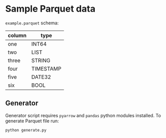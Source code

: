 # Sample Parquet data

`example.parquet` schema:

| column |        type |
|--------|-------------|
|    one |       INT64 |
|    two | LIST<INT64> |
|  three |      STRING |
|   four |   TIMESTAMP |
|   five |      DATE32 |
|    six |        BOOL |

## Generator

Generator script requires `pyarrow` and `pandas` python modules installed. To
generate Parquet file run:

```
python generate.py
```
